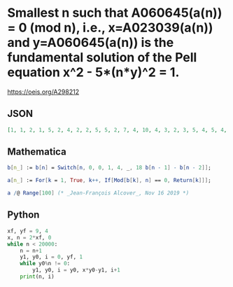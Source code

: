 # Smallest n such that A060645\(a\(n\)\) \= 0 \(mod n\), i\.e\., x\=A023039\(a\(n\)\) and y\=A060645\(a\(n\)\) is the fundamental solution of the Pell equation x^2 \- 5\*\(n\*y\)^2 \= 1\.
https://oeis.org/A298212
## JSON
```JSON
[1, 1, 2, 1, 5, 2, 4, 2, 2, 5, 5, 2, 7, 4, 10, 4, 3, 2, 3, 5, 4, 5, 4, 2, 25, 7, 6, 4, 7, 10, 5, 8, 10, 3, 20, 2, 19, 3, 14, 10, 10, 4, 22, 5, 10, 4, 8, 4, 28, 25, 6, 7, 9, 6, 5, 4, 6, 7, 29, 10, 5, 5, 4, 16, 35, 10, 34, 3, 4, 20, 35, 2, 37, 19, 50]
```
## Mathematica
```Mathematica
b[n_] := b[n] = Switch[n, 0, 0, 1, 4, _, 18 b[n - 1] - b[n - 2]];
```
```Mathematica
a[n_] := For[k = 1, True, k++, If[Mod[b[k], n] == 0, Return[k]]];
```
```Mathematica
a /@ Range[100] (* _Jean-François Alcover_, Nov 16 2019 *)
```
## Python
```Python
xf, yf = 9, 4
x, n = 2*xf, 0
while n < 20000:
    n = n+1
    y1, y0, i = 0, yf, 1
    while y0%n != 0:
        y1, y0, i = y0, x*y0-y1, i+1
    print(n, i)
```
